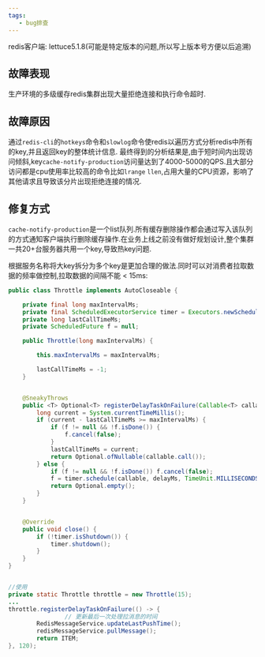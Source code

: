 ```yaml
---
tags: 
   - bug排查
---
```

redis客户端: lettuce5.1.8(可能是特定版本的问题,所以写上版本号方便以后追溯)
## 故障表现 
生产环境的多级缓存redis集群出现大量拒绝连接和执行命令超时.
## 故障原因 
通过`redis-cli`的`hotkeys`命令和`slowlog`命令使redis以遍历方式分析redis中所有的key,并且返回key的整体统计信息.
最终得到的分析结果是,由于短时间内出现访问倾斜,key`cache-notify-production`访问量达到了4000-5000的QPS.且大部分访问都是cpu使用率比较高的命令比如`lrange` `llen`,占用大量的CPU资源，影响了其他请求且导致该分片出现拒绝连接的情况.
## 修复方式
`cache-notify-production`是一个list队列.所有缓存删除操作都会通过写入该队列的方式通知客户端执行删除缓存操作.在业务上线之前没有做好规划设计,整个集群一共20+台服务器共用一个key,导致热key问题.

根据服务名称将大key拆分为多个key是更加合理的做法.同时可以对消费者拉取数据的频率做控制,拉取数据的间隔不能 < 15ms:

```java
public class Throttle implements AutoCloseable {

    private final long maxIntervalMs;
    private final ScheduledExecutorService timer = Executors.newScheduledThreadPool(1);
    private long lastCallTimeMs;
    private ScheduledFuture f = null;

    public Throttle(long maxIntervalMs) {

        this.maxIntervalMs = maxIntervalMs;

        lastCallTimeMs = -1;
    }


    @SneakyThrows
    public <T> Optional<T> registerDelayTaskOnFailure(Callable<T> callable, long delayMs) {
        long current = System.currentTimeMillis();
        if (current - lastCallTimeMs >= maxIntervalMs) {
            if (f != null && !f.isDone()) {
                f.cancel(false);
            }
            lastCallTimeMs = current;
            return Optional.ofNullable(callable.call());
        } else {
            if (f != null && !f.isDone()) f.cancel(false);
            f = timer.schedule(callable, delayMs, TimeUnit.MILLISECONDS);
            return Optional.empty();
        }
    }


    @Override
    public void close() {
        if (!timer.isShutdown()) {
            timer.shutdown();
        }
    }
}


//使用
private static Throttle throttle = new Throttle(15); 
...
throttle.registerDelayTaskOnFailure(() -> {
                // 更新最后一次处理拉消息的时间
        RedisMessageService.updateLastPushTime();
        redisMessageService.pullMessage();
        return ITEM;
}, 120);

```
